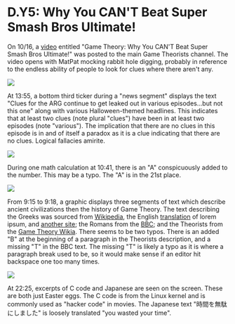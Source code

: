 # D.Y5: Why You CAN'T Beat Super Smash Bros Ultimate!

On 10/16, a [video](https://www.youtube.com/watch?v=R2a6fnYOHVU) entitled "Game Theory: Why You CAN'T Beat Super Smash Bros Ultimate!" was posted to the main Game Theorists channel. The video opens with MatPat mocking rabbit hole digging, probably in reference to the endless ability of people to look for clues where there aren't any.

![](https://lh3.googleusercontent.com/Csc6_8T_c6tnp9pQ5fDuSTSWqTWDjhu8KaTLwlrrrlatuZ1J3_HmSNRCq2FGHE7S0jXrnWLkTX3ws8HTivBiJ9onunXLbkqy1NGcGuzhqNk5sFDSJRUlOyGvP8EuJJ4vo6NSWPoB)

At 13:55, a bottom third ticker during a "news segment" displays the text "Clues for the ARG continue to get leaked out in various episodes...but not this one" along with various Halloween-themed headlines. This indicates that at least two clues \(note plural "clues"\) have been in at least two episodes \(note "various"\). The implication that there are no clues in this episode is in and of itself a paradox as it is a clue indicating that there are no clues. Logical fallacies amirite.

![](https://lh5.googleusercontent.com/TUpAr7L-oK5ye03IMRluhVTXfQ5_rc4QuLu8Z6sMztzIouZu0vPvIwp663wqyf8uPgmwApTq4ThP3FJlrl0oMpQ0ebjEcSjBV7v7LSbsTnCZdvwq4eutaV2OhFHaiaY1tlLu_CaU)

During one math calculation at 10:41, there is an "A" conspicuously added to the number. This may be a typo. The "A" is in the 21st place.

![](https://lh5.googleusercontent.com/-Tca8aNMV6C-XGc0aCLMan094Ofo6EmObOKGrQJULXqO6PWi4dU4JvQOkt82THnhLzt_NTw1FaK0vFH4G7KyIqTUBK4qQWXRO0Erx5aa9lROLvdyc-dkskCD3KUKL9v2r85MDtWJ)

From 9:15 to 9:18, a graphic displays three segments of text which describe ancient civilizations then the history of Game Theory. The text describing the Greeks was sourced from [Wikipedia](https://en.wikipedia.org/w/index.php?title=Portal:Ancient_Greece&oldid=854549996), the English [translation](https://en.wikipedia.org/wiki/Lorem_ipsum#Latin_source) of lorem ipsum, and [another site](https://www.ancient-greece.org/history/olympia.html); the Romans from the [BBC](http://www.bbc.co.uk/history/ancient/romans/overview_roman_01.shtml); and the Theorists from the [Game Theory Wikia](https://matpat.wikia.com/wiki/The_Game_Theorists?oldid=19282). There seems to be two typos. There is an added "B" at the beginning of a paragraph in the Theorists description, and a missing "T" in the BBC text. The missing "T" is likely a typo as it is where a paragraph break used to be, so it would make sense if an editor hit backspace one too many times.

![](https://lh5.googleusercontent.com/YRv04_MofAWBYS4LwT-W1Q39AIIevsy_tvOUS6fJHDBgXXDB896PVadyK9v_SorH65NIXeVktX5cJse5tL9_s5jVg5Knv6dhSJj45RFGcCiEPCOKi4sJPkoC8DMhLEHPbezEOcAz)

At 22:25, excerpts of C code and Japanese are seen on the screen. These are both just Easter eggs. The C code is from the Linux kernel and is commonly used as "hacker code" in movies. The Japanese text "時間を無駄にしました" is loosely translated "you wasted your time".  


